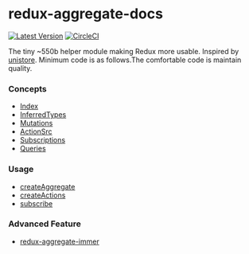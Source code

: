 # redux-aggregate-docs

[![Latest Version](https://img.shields.io/badge/npm-redux_aggregate-C12127.svg)](https://www.npmjs.com/package/redux-aggregate)
[![CircleCI](https://circleci.com/gh/takefumi-yoshii/redux-aggregate.svg?style=svg)](https://circleci.com/gh/takefumi-yoshii/redux-aggregate)

The tiny ~550b helper module making Redux more usable.
Inspired by [unistore](https://github.com/developit/unistore).
Minimum code is as follows.The comfortable code is maintain quality.  

### Concepts

* [Index](concepts.md)
* [InferredTypes](inferred-types.md)
* [Mutations](mutations.md)
* [ActionSrc](action-sources.md)
* [Subscriptions](subscriptions.md)
* [Queries](queries.md)

### Usage

* [createAggregate](create-aggregate.md)
* [createActions](create-actions.md)
* [subscribe](subscribe.md)

### Advanced Feature

* [redux-aggregate-immer](redux-aggregate-immer.md)
